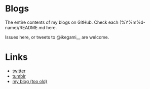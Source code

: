 Blogs
=====

The entire contents of my blogs on GitHub.
Check each (%Y%m%d-name)/README.md here.

Issues here, or tweets to @ikegami__ are welcome.

Links
=====

* [twitter](https://twitter.com/ikegami__)
* [tumblr](http://sovmoess.tumblr.com/)
* [my blog (too old)](http://madscientist.jp/~ikegami/diary/)
